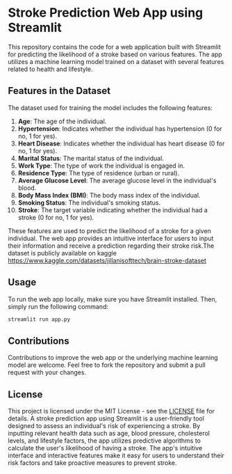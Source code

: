 # Stroke Prediction Web App using Streamlit

This repository contains the code for a web application built with Streamlit for predicting the likelihood of a stroke based on various features. The app utilizes a machine learning model trained on a dataset with several features related to health and lifestyle.

## Features in the Dataset
The dataset used for training the model includes the following features:

1. **Age**: The age of the individual.
2. **Hypertension**: Indicates whether the individual has hypertension (0 for no, 1 for yes).
3. **Heart Disease**: Indicates whether the individual has heart disease (0 for no, 1 for yes).
4. **Marital Status**: The marital status of the individual.
5. **Work Type**: The type of work the individual is engaged in.
6. **Residence Type**: The type of residence (urban or rural).
7. **Average Glucose Level**: The average glucose level in the individual's blood.
8. **Body Mass Index (BMI)**: The body mass index of the individual.
9. **Smoking Status**: The individual's smoking status.
10. **Stroke**: The target variable indicating whether the individual had a stroke (0 for no, 1 for yes).

These features are used to predict the likelihood of a stroke for a given individual. The web app provides an intuitive interface for users to input their information and receive a prediction regarding their stroke risk.The dataset is publicly available on kaggle https://www.kaggle.com/datasets/jillanisofttech/brain-stroke-dataset

## Usage
To run the web app locally, make sure you have Streamlit installed. Then, simply run the following command:
```bash
streamlit run app.py
```

## Contributions
Contributions to improve the web app or the underlying machine learning model are welcome. Feel free to fork the repository and submit a pull request with your changes.

## License
This project is licensed under the MIT License - see the [LICENSE](LICENSE) file for details.
A stroke prediction app using Streamlit is a user-friendly tool designed to assess an individual's risk of experiencing a stroke. By inputting relevant health data such as age, blood pressure, cholesterol levels, and lifestyle factors, the app utilizes predictive algorithms to calculate the user's likelihood of having a stroke. The app's intuitive interface and interactive features make it easy for users to understand their risk factors and take proactive measures to prevent stroke.


